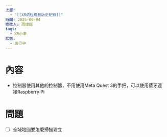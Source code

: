 ```yaml
---
上層:
  - "[[XR流程規劃版更紀錄]]"
時間: 2025-09-04
修改人: 周煒庭
tags:
  - XR小車
狀態:
  - 進行中
---
```

# 內容
- 控制器使用其他的控制器，不用使用Meta Quest 3的手把，可以使用藍牙連接Raspberry Pi

# 問題
- [ ] 全域地圖要怎麼掃描建立